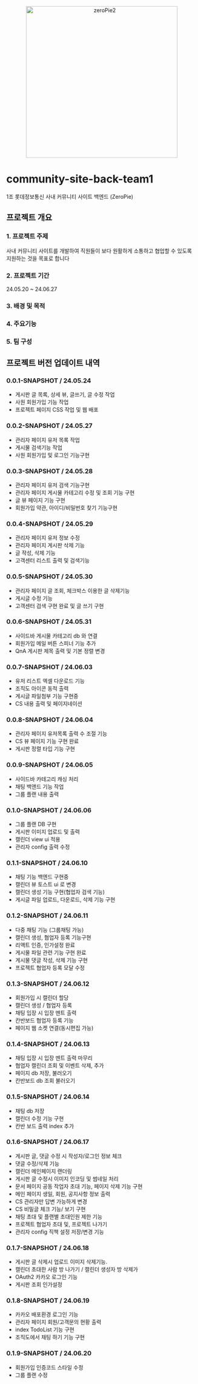 <div align="center">
  <img src="https://github.com/green-lotte2/community-site-back-team1/assets/154953972/801ce44e-8d14-4346-99d7-943c6e2ff55c" alt="zeroPie2" width="400"/>
</div>

# community-site-back-team1
1조 롯데정보통신 사내 커뮤니티 사이트 백엔드 (ZeroPie)

## 프로젝트 개요
### 1. 프로젝트 주제
 사내 커뮤니티 사이트를 개발하여 직원들이 보다 원활하게 소통하고 협업할 수 있도록 지원하는 것을 목표로 합니다

### 2. 프로젝트 기간
 24.05.20 ~ 24.06.27

### 3. 배경 및 목적

### 4. 주요기능

### 5. 팀 구성

## 프로젝트 버전 업데이트 내역
### 0.0.1-SNAPSHOT / 24.05.24
- 게시판 글 목록, 상세 뷰, 글쓰기, 글 수정 작업
- 사원 회원가입 기능 작업
- 프로젝트 페이지 CSS 작업 및 웹 배포
  
### 0.0.2-SNAPSHOT / 24.05.27
- 관리자 페이지 유저 목록 작업
- 게시물 검색기능 작업
- 사원 회원가입 및 로그인 기능구현

### 0.0.3-SNAPSHOT / 24.05.28
- 관리자 페이지 유저 검색 기능구현
- 관리자 페이지 게시물 카테고리 수정 및 조회 기능 구현
- 글 뷰 페이지 기능 구현
- 회원가입 약관, 아이디/비밀번호 찾기 기능구현

### 0.0.4-SNAPSHOT / 24.05.29
- 관리자 페이지 유저 정보 수정
- 관리자 페이지 게시판 삭제 기능
- 글 작성, 삭제 기능
- 고객센터 리스트 출력 및 검색기능

### 0.0.5-SNAPSHOT / 24.05.30
- 관리자 페이지 글 조회, 체크박스 이용한 글 삭제기능
- 게시글 수정 기능
- 고객센터 검색 구현 완료 및 글 쓰기 구현

### 0.0.6-SNAPSHOT / 24.05.31
- 사이드바 게시물 카테고리 db 와 연결
- 회원가입 메일 버튼 스피너 기능 추가
- QnA 게시판 제목 출력 및 기본 정렬 변경

### 0.0.7-SNAPSHOT / 24.06.03
- 유저 리스트 엑셀 다운로드 기능
- 조직도 아이콘 동적 출력
- 게시글 파일첨부 기능 구현중
- CS 내용 출력 및 페이지네이션

### 0.0.8-SNAPSHOT / 24.06.04
- 관리자 페이지 유저목록 출력 수 조절 기능
- CS 뷰 페이지 기능 구현 완료
- 게시판 정렬 타입 기능 구현

### 0.0.9-SNAPSHOT / 24.06.05
- 사이드바 카테고리 캐싱 처리
- 채팅 백앤드 기능 작업
- 그룹 플랜 내용 출력

### 0.1.0-SNAPSHOT / 24.06.06
- 그룹 플랜 DB 구현
- 게시판 이미지 업로드 및 출력
- 캘린더 view ui 적용
- 관리자 config 출력 수정

### 0.1.1-SNAPSHOT / 24.06.10
- 채팅 기능 백엔드 구현중
- 캘린더 뷰 토스트 ui 로 변경
- 캘린더 생성 기능 구현(협업자 검색 기능)
- 게시글 파일 업로드, 다운로드, 삭제 기능 구현

### 0.1.2-SNAPSHOT / 24.06.11
- 다중 채팅 기능 (그룹채팅 가능)
- 캘린더 생성, 협업자 등록 기능구현
- 리액트 인증, 인가설정 완료
- 게시물 파일 관련 기능 구현 완료
- 게시물 댓글 작성, 삭제 기능 구현
- 프로젝트 협업자 등록 모달 수정

### 0.1.3-SNAPSHOT / 24.06.12
- 회원가입 시 캘린더 할당
- 캘린더 생성 / 협업자 등록
- 채팅 입장 시 입장 멘트 출력
- 칸반보드 협업자 등록 기능
- 페이지 웹 소켓 연결(동시편집 가능)

### 0.1.4-SNAPSHOT / 24.06.13
- 채팅 입장 시 입장 멘트 출력 마무리
- 협업자 캘린더 조회 및 이벤트 삭제, 추가
- 페이지 db 저장, 불러오기 
- 칸반보드 db 조회 불러오기

### 0.1.5-SNAPSHOT / 24.06.14
- 채팅 db 저장
- 캘린더 수정 기능 구현
- 칸반 보드 출력 index 추가

### 0.1.6-SNAPSHOT / 24.06.17

- 게시판 글, 댓글 수정 시 작성자/로그인 정보 체크
- 댓글 수정/삭제 기능
- 캘린더 메인페이지 랜더링
- 게시판 글 수정시 이미지 인코딩 및 썸네일 처리
- 문서 페이지 공동 작업자 초대 기능, 페이지 삭제 기능 구현
- 메인 페이지 생일, 회원, 공지사항 정보 출력
- CS 관리자만 답변 가능하게 변경
- CS 비밀글 체크 기능/ 보기 구현
- 채팅 초대 및 플랜별 초대인원 제한 기능
- 프로젝트 협업자 초대 및, 프로젝트 나가기
- 관리자 config 직책 설정 저장/변경 기능

### 0.1.7-SNAPSHOT / 24.06.18

- 게시판 글 삭제시 업로드 이미지 삭제기능.
- 캘린더 초대한 사람 방 나가기 / 캘린더 생성자 방 삭제가
- OAuth2 카카오 로그인 기능
- 게시판 조회 인가설정 

### 0.1.8-SNAPSHOT / 24.06.19

- 카카오 배포환경 로그인 기능 
- 관리자 페이지 회원/고객문의 현황 출력
- index TodoList 기능 구현
- 조직도에서 채팅 하기 기능 구현

### 0.1.9-SNAPSHOT / 24.06.20
- 회원가입 인증코드 스타일 수정
- 그룹 플랜 수정